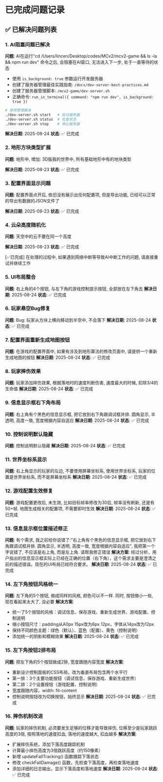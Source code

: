 # 已完成问题记录

## ✅ 已解决问题列表

### 1. AI阻塞问题已解决
**问题**: AI在运行"cd /Users/lincen/Desktop/codes/MCv2/mcv2-game && ls -la && npm run dev" 命令之后, 会阻塞在AI窗口, 无法进入下一步, 处于一直等待的状态

 
- 使用 `is_background: true` 参数运行开发服务器
- 创建了服务器管理最佳实践指南: `/docs/dev-server-best-practices.md`
- 创建了服务器管理脚本: `/mcv2-game/dev-server.sh`
- 正确命令: `run_in_terminal({ command: "npm run dev", is_background: true })`

 
```bash
# 使用管理脚本
./dev-server.sh start   # 启动服务器
./dev-server.sh status  # 检查状态
./dev-server.sh stop    # 停止服务器
```

**解决日期**: 2025-08-24
**状态**: ✅ 已完成

### 2. 地形方块类型扩展
**问题**: 地形中, 增加: 3D版我的世界中, 所有基础地形中有的地块类型

**解决日期**: 2025-08-23
**状态**: ✅ 已完成

### 3. 配置界面显示问题
**问题**: 配置界面点开后, 依旧没有展示出任何配置项, 但是导出功能, 已经可以正常的导出有数据的JSON文件了

**解决日期**: 2025-08-23
**状态**: ✅ 已完成

### 4. 云朵高度随机化
**问题**: 天空中的云不要在同一个高度

**解决日期**: 2025-08-23
**状态**: ✅ 已完成

[✅已完成] 在处理的过程中, 如果遇到网络中断等导致AI中断工作的问题, 请直接重试并继续工作

### 5. UI布局整合
**问题**: 右上角的4个按钮, 与左下角的游戏控制提示按钮, 全部放在左下角去
**解决日期**: 2025-08-24
**状态**: ✅ 已完成

### 6. 玩家悬空Bug修复
**问题**: Bug: 玩家从方块上横向移动到半空中, 不会落下
**解决日期**: 2025-08-24
**状态**: ✅ 已完成

### 7. 配置界面重新生成地图按钮
**问题**: 在游戏的配置界面中, 如果有涉及到地形算法的修改页面中, 请提供一个重新生成地图的按钮
**解决日期**: 2025-08-24
**状态**: ✅ 已完成

### 8. 玩家摔伤效果
**问题**: 玩家添加摔伤效果, 根据落地时的速度判断伤害, 速度最大的时候, 扣除3/4的生命值
**解决日期**: 2025-08-24
**状态**: ✅ 已完成

### 9. 信息显示框右下角布局
**问题**: 右上角有个黑色的信息显示框, 把它放到右下角跟调试框并排. 圆角显示, 半透明, 高度一致, 宽度根据内容自适应
**解决日期**: 2025-08-24
**状态**: ✅ 已完成

### 10. 控制说明默认隐藏
**问题**: 控制说明默认隐藏
**解决日期**: 2025-08-24
**状态**: ✅ 已完成

### 11. 世界坐标系显示
**问题**: 右上角显示的玩家的左边, 不要使用屏幕坐标系, 使用世界坐标系, 玩家的位置是世界坐标系, 而不是屏幕坐标系
**解决日期**: 2025-08-24
**状态**: ✅ 已完成

### 12. 游戏配置生效修复
**问题**: 游戏配置更改后, 未生效, 比如目标帧率修改为30后, 帧率没有刷新, 还是有50+帧. 地图生成相关的配置项, 不需要即时生效
**解决日期**: 2025-08-24
**状态**: ✅ 已完成

### 13. 信息显示框位置描述修正
**问题**: 有个需求, 我之前给你说错了:"右上角有个黑色的信息显示框, 把它放到右下角跟调试框并排. 圆角显示, 半透明, 高度一致, 宽度根据内容自适应", 我把第一个字说错了, 不应该是右上角, 而是左上角. 请帮我修正错误
**解决方案**: 经过分析，用户指出的信息显示框实际上已经在正确的位置（右下角），这个需求主要是澄清之前的描述错误。现在的UI布局已经符合要求。
**解决日期**: 2025-08-24
**状态**: ✅ 已完成

### 14. 左下角按钮风格统一
**问题**: 左下角的5个按钮, 做成同样的风格, 颜色可以不一样. 同时, 按钮做小一些, 现在看起来太大了, 没必要
**解决方案**: 
- 统一了5个按钮的风格：调试信息、保存游戏、重新生成世界、游戏配置、控制说明
- 缩小按钮尺寸：padding从A0px 15px改为6px 12px，字体从14px改为12px
- 保持不同颜色主题：绿色（默认）、蓝色（配置）、黄色（控制说明）
- 添加统一的阴影和模糊效果
**解决日期**: 2025-08-24
**状态**: ✅ 已完成

### 15. 左下角按钮2排布局
**问题**: 把左下角的5个按钮做成2排, 宽度跟随内容宽度
**解决方案**: 
- 重新设计控制面板的CSS布局，改为垂直布局包含两个水平行
- 第一排：3个主要功能按钮（调试信息、保存游戏、重新生成世界）
- 第二排：2个设置按钮（游戏配置、控制说明）
- 宽度跟随内容，width: fit-content
- 控制说明按钮改为切换按钮，始终显示
**解决日期**: 2025-08-24
**状态**: ✅ 已完成

### 16. 摔伤机制改进
**问题**: 玩家的摔伤机制, 必须要发生足够的位移才能导致摔伤, 位移至少是玩家跳跃高度的3倍, 按照落地的速度扣血, 落地的速度越大, 扣血越多
**解决方案**: 
- 扩展摔伤系统，添加下落高度跟踪机制
- 计算最小摔伤高度为3倍跳跃高度（约150像素）
- 新增 updateFallTracking() 函数跟踪下落状态
- 修改 checkFallDamage() 函数，先检查下落高度，再检查落地速度
- 添加详细的日志输出，显示下落高度和落地速度
**解决日期**: 2025-08-24
**状态**: ✅ 已完成